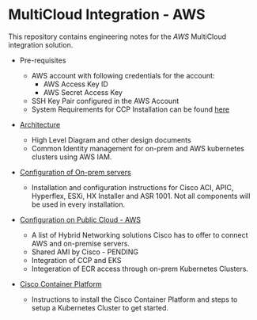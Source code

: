 
# MultiCloud Integration - AWS

This repository contains engineering notes for the *AWS* MultiCloud integration solution.

* Pre-requisites
  * AWS account with following credentials for the account:
    * AWS Access Key ID
    * AWS Secret Access Key
  * SSH Key Pair configured in the AWS Account
  * System Requirements for CCP Installation can be found [here](https://www.cisco.com/c/en/us/td/docs/net_mgmt/cisco_container_platform/2-2/Installation_Guide/CCP-Installation-Guide-2-2-0/CCP-Installation-Guide-2-2-0_chapter_00.html#id_66020)
  
* [Architecture](./AWSConfig/architecture.md)
  * High Level Diagram and other design documents
  * Common Identity management for on-prem and AWS kubernetes clusters using AWS IAM.
  
* [Configuration of On-prem servers](./OnPremConfig/README.md)
  * Installation and configuration instructions for Cisco ACI, APIC, Hyperflex, ESXi, HX Installer and ASR 1001.  Not all components will be used in every installation.
  
* [Configuration on Public Cloud - AWS](./AWSConfig/README.md)
  * A list of Hybrid Networking solutions Cisco has to offer to connect AWS and on-premise servers.
  * Shared AMI by Cisco - PENDING
  * Integration of CCP and EKS
  * Integeration of ECR access through on-prem Kubernetes Clusters.
  
* [Cisco Container Platform](./External/ccp.md) 
  * Instructions to install the Cisco Container Platform and steps to setup a Kubernetes Cluster to get started.

